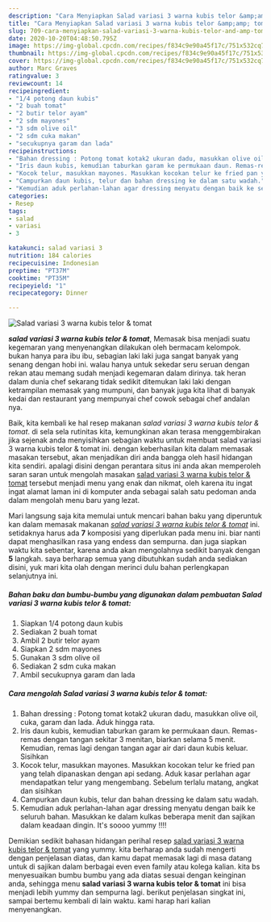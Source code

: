 ```yaml
---
description: "Cara Menyiapkan Salad variasi 3 warna kubis telor &amp;amp; tomat, Menggugah Selera"
title: "Cara Menyiapkan Salad variasi 3 warna kubis telor &amp;amp; tomat, Menggugah Selera"
slug: 709-cara-menyiapkan-salad-variasi-3-warna-kubis-telor-and-amp-tomat-menggugah-selera
date: 2020-10-20T04:48:50.795Z
image: https://img-global.cpcdn.com/recipes/f834c9e90a45f17c/751x532cq70/salad-variasi-3-warna-kubis-telor-tomat-foto-resep-utama.jpg
thumbnail: https://img-global.cpcdn.com/recipes/f834c9e90a45f17c/751x532cq70/salad-variasi-3-warna-kubis-telor-tomat-foto-resep-utama.jpg
cover: https://img-global.cpcdn.com/recipes/f834c9e90a45f17c/751x532cq70/salad-variasi-3-warna-kubis-telor-tomat-foto-resep-utama.jpg
author: Marc Graves
ratingvalue: 3
reviewcount: 14
recipeingredient:
- "1/4 potong daun kubis"
- "2 buah tomat"
- "2 butir telor ayam"
- "2 sdm mayones"
- "3 sdm olive oil"
- "2 sdm cuka makan"
- "secukupnya garam dan lada"
recipeinstructions:
- "Bahan dressing : Potong tomat kotak2 ukuran dadu, masukkan olive oil, cuka, garam dan lada. Aduk hingga rata."
- "Iris daun kubis, kemudian taburkan garam ke permukaan daun. Remas-remas dengan tangan sekitar 3 menitan, biarkan selama 5 menit. Kemudian, remas lagi dengan tangan agar air dari daun kubis keluar. Sisihkan"
- "Kocok telur, masukkan mayones. Masukkan kocokan telur ke fried pan yang telah dipanaskan dengan api sedang. Aduk kasar perlahan agar mendapatkan telur yang mengembang. Sebelum terlalu matang, angkat dan sisihkan"
- "Campurkan daun kubis, telur dan bahan dressing ke dalam satu wadah."
- "Kemudian aduk perlahan-lahan agar dressing menyatu dengan baik ke seluruh bahan. Masukkan ke dalam kulkas beberapa menit dan sajikan dalam keadaan dingin. It&#39;s soooo yummy !!!!"
categories:
- Resep
tags:
- salad
- variasi
- 3

katakunci: salad variasi 3 
nutrition: 184 calories
recipecuisine: Indonesian
preptime: "PT37M"
cooktime: "PT35M"
recipeyield: "1"
recipecategory: Dinner

---
```



![Salad variasi 3 warna kubis telor &amp; tomat](https://img-global.cpcdn.com/recipes/f834c9e90a45f17c/751x532cq70/salad-variasi-3-warna-kubis-telor-tomat-foto-resep-utama.jpg)

<b><i>salad variasi 3 warna kubis telor &amp; tomat</i></b>, Memasak bisa menjadi suatu kegemaran yang menyenangkan dilakukan oleh bermacam kelompok. bukan hanya para ibu ibu, sebagian laki laki juga sangat banyak yang senang dengan hobi ini. walau hanya untuk sekedar seru seruan dengan rekan atau memang sudah menjadi kegemaran dalam dirinya. tak heran dalam dunia chef sekarang tidak sedikit ditemukan laki laki dengan ketrampilan memasak yang mumpuni, dan banyak juga kita lihat di banyak kedai dan restaurant yang mempunyai chef cowok sebagai chef andalan nya.

Baik, kita kembali ke hal resep makanan <i>salad variasi 3 warna kubis telor &amp; tomat</i>. di sela sela rutinitas kita, kemungkinan akan terasa menggembirakan jika sejenak anda menyisihkan sebagian waktu untuk membuat salad variasi 3 warna kubis telor &amp; tomat ini. dengan keberhasilan kita dalam memasak masakan tersebut, akan menjadikan diri anda bangga oleh hasil hidangan kita sendiri. apalagi disini dengan perantara situs ini anda akan memperoleh saran saran untuk mengolah masakan <u>salad variasi 3 warna kubis telor &amp; tomat</u> tersebut menjadi menu yang enak dan nikmat, oleh karena itu ingat ingat alamat laman ini di komputer anda sebagai salah satu pedoman anda dalam mengolah menu baru yang lezat.




Mari langsung saja kita memulai untuk mencari bahan baku yang diperuntuk kan dalam memasak makanan <u><i>salad variasi 3 warna kubis telor &amp; tomat</i></u> ini. setidaknya harus ada <b>7</b> komposisi yang diperlukan pada menu ini. biar nanti dapat menghasilkan rasa yang endess dan sempurna. dan juga siapkan waktu kita sebentar, karena anda akan mengolahnya sedikit banyak dengan <b>5</b> langkah. saya berharap semua yang dibutuhkan sudah anda sediakan disini, yuk mari kita olah dengan merinci dulu bahan perlengkapan selanjutnya ini.

<!--inarticleads1-->

##### Bahan baku dan bumbu-bumbu yang digunakan dalam pembuatan Salad variasi 3 warna kubis telor &amp; tomat:

1. Siapkan 1/4 potong daun kubis
1. Sediakan 2 buah tomat
1. Ambil 2 butir telor ayam
1. Siapkan 2 sdm mayones
1. Gunakan 3 sdm olive oil
1. Sediakan 2 sdm cuka makan
1. Ambil secukupnya garam dan lada




<!--inarticleads2-->

##### Cara mengolah Salad variasi 3 warna kubis telor &amp; tomat:

1. Bahan dressing : Potong tomat kotak2 ukuran dadu, masukkan olive oil, cuka, garam dan lada. Aduk hingga rata.
1. Iris daun kubis, kemudian taburkan garam ke permukaan daun. Remas-remas dengan tangan sekitar 3 menitan, biarkan selama 5 menit. Kemudian, remas lagi dengan tangan agar air dari daun kubis keluar. Sisihkan
1. Kocok telur, masukkan mayones. Masukkan kocokan telur ke fried pan yang telah dipanaskan dengan api sedang. Aduk kasar perlahan agar mendapatkan telur yang mengembang. Sebelum terlalu matang, angkat dan sisihkan
1. Campurkan daun kubis, telur dan bahan dressing ke dalam satu wadah.
1. Kemudian aduk perlahan-lahan agar dressing menyatu dengan baik ke seluruh bahan. Masukkan ke dalam kulkas beberapa menit dan sajikan dalam keadaan dingin. It&#39;s soooo yummy !!!!




Demikian sedikit bahasan hidangan perihal resep <u>salad variasi 3 warna kubis telor &amp; tomat</u> yang yummy. kita berharap anda sudah mengerti dengan penjelasan diatas, dan kamu dapat memasak lagi di masa datang untuk di sajikan dalam berbagai even even family atau kolega kalian. kita bs menyesuaikan bumbu bumbu yang ada diatas sesuai dengan keinginan anda, sehingga menu <b>salad variasi 3 warna kubis telor &amp; tomat</b> ini bisa menjadi lebih yummy dan sempurna lagi. berikut penjelasan singkat ini, sampai bertemu kembali di lain waktu. kami harap hari kalian menyenangkan.
